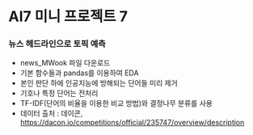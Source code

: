# AI7 미니 프로젝트 7

### 뉴스 헤드라인으로 토픽 예측

- news_MWook 파일 다운로드
- 기본 함수들과 pandas를 이용하여 EDA
- 본인 판단 하에 인공지능에 방해되는 단어들 미리 제거
- 기호나 특정 단어는 전처리
- TF-IDF(단어의 비율을 이용한 비교 방법)와 결정나무 분류를 사용
- 데이터 출처 : 데이콘, https://dacon.io/competitions/official/235747/overview/description
